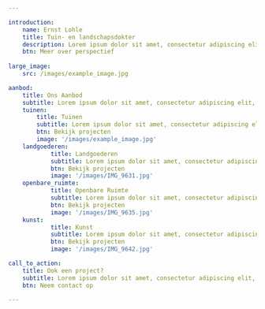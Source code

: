 ```yaml
---

introduction:
    name: Ernst Lohle
    title: Tuin- en landschapsdokter
    description: Lorem ipsum dolor sit amet, consectetur adipiscing elit, sed do eiusmod tempor incididunt ut labore et dolore magna aliqua. Ut enim ad minim veniam, quis nostrud exercitation ullamco laboris nisi ut aliquip ex ea commodo consequat.
    btn: Meer over perspectief
    
large_image:
    src: /images/example_image.jpg

aanbod:
    title: Ons Aanbod
    subtitle: Lorem ipsum dolor sit amet, consectetur adipiscing elit, sed do eiusmod tempor incididunt ut labore et dolore magna aliqua. Ut enim ad minim veniam, quis nostrud exercitation ullamco laboris nisi ut aliquip ex ea commodo consequat.
    tuinen:
        title: Tuinen
        subtitle: Lorem ipsum dolor sit amet, consectetur adipiscing elit, sed do eiusmod tempor incididunt ut la.
        btn: Bekijk projecten
        image: '/images/example_image.jpg'
    landgoederen:
            title: Landgoederen
            subtitle: Lorem ipsum dolor sit amet, consectetur adipiscing elit, sed do eiusmod tempor incididunt ut la.
            btn: Bekijk projecten
            image: '/images/IMG_9631.jpg'    
    openbare_ruimte:
            title: Openbare Ruimte
            subtitle: Lorem ipsum dolor sit amet, consectetur adipiscing elit, sed do eiusmod tempor incididunt ut la.
            btn: Bekijk projecten
            image: '/images/IMG_9635.jpg'
    kunst:
            title: Kunst
            subtitle: Lorem ipsum dolor sit amet, consectetur adipiscing elit, sed do eiusmod tempor incididunt ut la.
            btn: Bekijk projecten
            image: '/images/IMG_9642.jpg'

call_to_action:
    title: Ook een project?
    subtitle: Lorem ipsum dolor sit amet, consectetur adipiscing elit, sed do eiusmod tempor incididunt ut labore et dolore magna aliqua. Ut enim ad minim veniam, quis nostrud exercitation ullamco laboris nisi ut aliquip ex ea commodo consequat.
    btn: Neem contact op

---
```


